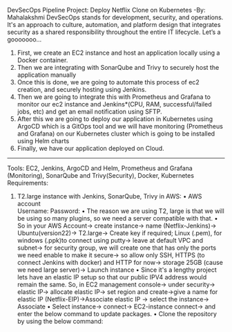 DevSecOps Pipeline Project: Deploy Netflix Clone on Kubernetes
                                                             -By: Mahalakshmi
DevSecOps stands for development, security, and operations. It's an approach to culture, automation, and platform design that integrates security as a shared responsibility throughout the entire IT lifecycle.
Let’s a gooooooo…
1.	First, we create an EC2 instance and host an application locally using a Docker container.
2.	Then we are integrating with SonarQube and Trivy to securely host the application manually
3.	Once this is done, we are going to automate this process of ec2 creation, and securely hosting using Jenkins.
4.	Then we are going to integrate this with Prometheus and Grafana to monitor our ec2 instance and Jenkins*(CPU, RAM, successful/failed jobs, etc) and get an email notification using SFTP.
5.	After this we are going to deploy our application in Kubernetes using ArgoCD which is a GitOps tool and we will have monitoring (Prometheus and Grafana) on our Kubernetes cluster which is going to be installed using Helm charts 
6.	Finally, we have our application deployed on Cloud.

----------------------------------------------------------------------------------------------------------------------------------------

Tools: EC2, Jenkins, ArgoCD and Helm, Prometheus and Grafana (Monitoring), SonarQube and Trivy(Security), Docker, Kubernetes
Requirements:
1.	T2.large instance with Jenkins, SonarQube, Trivy in AWS:
•	AWS account  
Username: 
Password: 
•	The reason we are using T2, large is that we will be using so many plugins, so we need a server compatible with that.
•	So in your AWS Account-> create instance-> name (Netflix-Jenkins)-> Ubuntu(version22)-> T2.large-> Create key if required; Linux (.pem), for windows (.ppk)to connect using putty-> leave at default VPC and subnet-> for security group, we will create one that has only the ports we need enable to make it secure-> so allow only SSH, HTTPS (to connect Jenkins with docker) and HTTP for now-> storage 25GB (cause we need large server)-> Launch instance
•	Since it's a lengthy project lets have an elastic IP setup so that our public IPV4 address would remain the same. So, in EC2 management console-> under security-> elastic IP-> allocate elastic IP-> set region and create->give a name for elastic IP (Netflix-EIP)->Associate elastic IP -> select the instance-> Associate
•	Select instance-> connect-> EC2-instance connect-> and enter the below command to update packages.
•	Clone the repository by using the below command:
